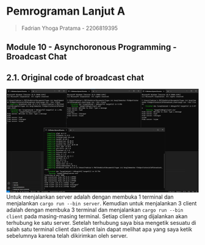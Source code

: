 # Pemrograman Lanjut A
> Fadrian Yhoga Pratama - 2206819395

## Module 10 - Asynchoronous Programming - Broadcast Chat

## 2.1. Original code of broadcast chat
![2.1](assets/img/2.1.jpg)
Untuk menjalankan server adalah dengan membuka 1 terminal dan menjalankan `cargo run --bin server`. Kemudian untuk menjalankan 3 client adalah dengan membuka 3 terminal dan menjalankan `cargo run --bin client` pada masing-masing terminal. Setiap client yang dijalankan akan terhubung ke satu server. Setelah terhubung saya bisa mengetik sesuatu di salah satu terminal client dan client lain dapat melihat apa yang saya ketik sebelumnya karena telah dikirimkan oleh server.